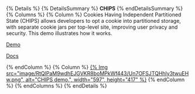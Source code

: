 {% Details %}
{% DetailsSummary %}
**CHIPS**
{% endDetailsSummary %}
{% Columns %}
{% Column %}
Cookies Having Independent Partitioned State (CHIPS) allows developers to opt a cookie into partitioned storage, with separate cookie jars per top-level site, improving user privacy and security. This demo illustrates how it works.

[Demo](https://chips-site-a.glitch.me/)

[Docs](https://developer.chrome.com/docs/privacy-sandbox/chips/)

{% endColumn %}
{% Column %}
<a href="https://chips-site-a.glitch.me/">{% Img src="image/RtQlPaM9wdhEJGVKR8boMPkWf443/Un7OFSJTQHhly3twuEHw.png", alt="CHIPS demo.", width="597", height="417" %}</a>
{% endColumn %}
{% endColumns %}
{% endDetails %}

